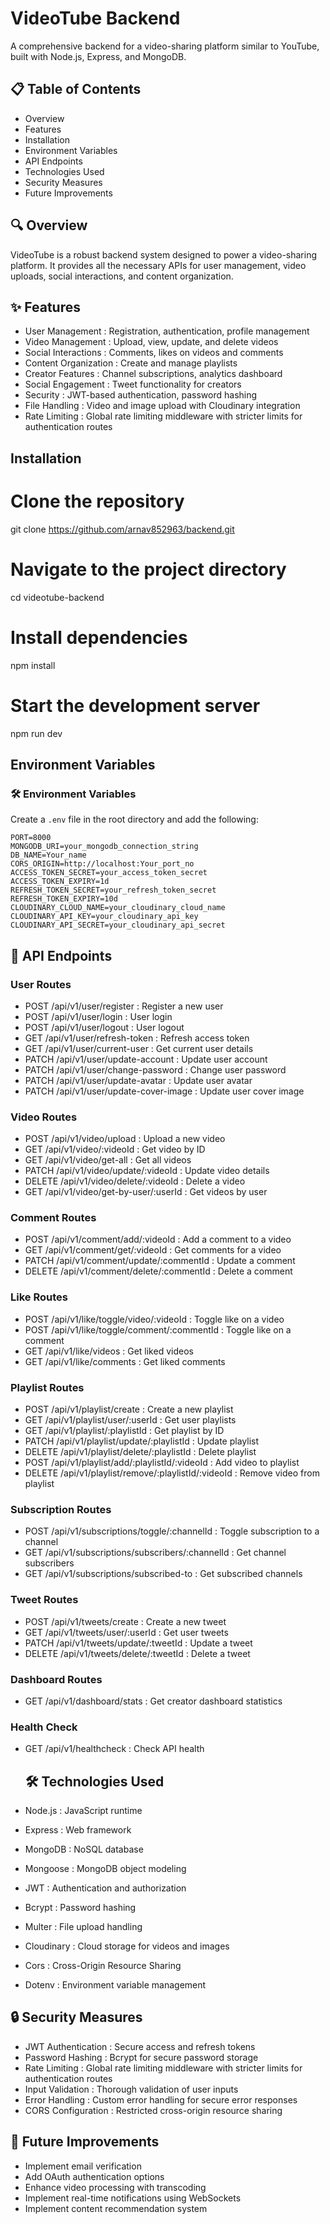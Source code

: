 

# VideoTube Backend
A comprehensive backend for a video-sharing platform similar to YouTube, built with Node.js, Express, and MongoDB.

## 📋 Table of Contents
- Overview
- Features
- Installation
- Environment Variables
- API Endpoints
- Technologies Used
- Security Measures
- Future Improvements
## 🔍 Overview
VideoTube is a robust backend system designed to power a video-sharing platform. It provides all the necessary APIs for user management, video uploads, social interactions, and content organization.

## ✨ Features
- User Management : Registration, authentication, profile management
- Video Management : Upload, view, update, and delete videos
- Social Interactions : Comments, likes on videos and comments
- Content Organization : Create and manage playlists
- Creator Features : Channel subscriptions, analytics dashboard
- Social Engagement : Tweet functionality for creators
- Security : JWT-based authentication, password hashing
- File Handling : Video and image upload with Cloudinary integration
- Rate Limiting : Global rate limiting middleware with stricter limits for authentication routes

## Installation
# Clone the repository
git clone https://github.com/arnav852963/backend.git

# Navigate to the project directory
cd videotube-backend

# Install dependencies
npm install

# Start the development server
npm run dev

## Environment Variables
### 🛠️ Environment Variables

Create a `.env` file in the root directory and add the following:

```env
PORT=8000
MONGODB_URI=your_mongodb_connection_string
DB_NAME=Your_name
CORS_ORIGIN=http://localhost:Your_port_no
ACCESS_TOKEN_SECRET=your_access_token_secret
ACCESS_TOKEN_EXPIRY=1d
REFRESH_TOKEN_SECRET=your_refresh_token_secret
REFRESH_TOKEN_EXPIRY=10d
CLOUDINARY_CLOUD_NAME=your_cloudinary_cloud_name
CLOUDINARY_API_KEY=your_cloudinary_api_key
CLOUDINARY_API_SECRET=your_cloudinary_api_secret
```

## 📡 API Endpoints
### User Routes
- POST /api/v1/user/register : Register a new user
- POST /api/v1/user/login : User login
- POST /api/v1/user/logout : User logout
- GET /api/v1/user/refresh-token : Refresh access token
- GET /api/v1/user/current-user : Get current user details
- PATCH /api/v1/user/update-account : Update user account
- PATCH /api/v1/user/change-password : Change user password
- PATCH /api/v1/user/update-avatar : Update user avatar
- PATCH /api/v1/user/update-cover-image : Update user cover image
### Video Routes
- POST /api/v1/video/upload : Upload a new video
- GET /api/v1/video/:videoId : Get video by ID
- GET /api/v1/video/get-all : Get all videos
- PATCH /api/v1/video/update/:videoId : Update video details
- DELETE /api/v1/video/delete/:videoId : Delete a video
- GET /api/v1/video/get-by-user/:userId : Get videos by user
### Comment Routes
- POST /api/v1/comment/add/:videoId : Add a comment to a video
- GET /api/v1/comment/get/:videoId : Get comments for a video
- PATCH /api/v1/comment/update/:commentId : Update a comment
- DELETE /api/v1/comment/delete/:commentId : Delete a comment
### Like Routes
- POST /api/v1/like/toggle/video/:videoId : Toggle like on a video
- POST /api/v1/like/toggle/comment/:commentId : Toggle like on a comment
- GET /api/v1/like/videos : Get liked videos
- GET /api/v1/like/comments : Get liked comments
### Playlist Routes
- POST /api/v1/playlist/create : Create a new playlist
- GET /api/v1/playlist/user/:userId : Get user playlists
- GET /api/v1/playlist/:playlistId : Get playlist by ID
- PATCH /api/v1/playlist/update/:playlistId : Update playlist
- DELETE /api/v1/playlist/delete/:playlistId : Delete playlist
- POST /api/v1/playlist/add/:playlistId/:videoId : Add video to playlist
- DELETE /api/v1/playlist/remove/:playlistId/:videoId : Remove video from playlist
### Subscription Routes
- POST /api/v1/subscriptions/toggle/:channelId : Toggle subscription to a channel
- GET /api/v1/subscriptions/subscribers/:channelId : Get channel subscribers
- GET /api/v1/subscriptions/subscribed-to : Get subscribed channels
### Tweet Routes
- POST /api/v1/tweets/create : Create a new tweet
- GET /api/v1/tweets/user/:userId : Get user tweets
- PATCH /api/v1/tweets/update/:tweetId : Update a tweet
- DELETE /api/v1/tweets/delete/:tweetId : Delete a tweet
### Dashboard Routes
- GET /api/v1/dashboard/stats : Get creator dashboard statistics
### Health Check
- GET /api/v1/healthcheck : Check API health

  ## 🛠️ Technologies Used
- Node.js : JavaScript runtime
- Express : Web framework
- MongoDB : NoSQL database
- Mongoose : MongoDB object modeling
- JWT : Authentication and authorization
- Bcrypt : Password hashing
- Multer : File upload handling
- Cloudinary : Cloud storage for videos and images
- Cors : Cross-Origin Resource Sharing
- Dotenv : Environment variable management
## 🔒 Security Measures
- JWT Authentication : Secure access and refresh tokens
- Password Hashing : Bcrypt for secure password storage
- Rate Limiting : Global rate limiting middleware with stricter limits for authentication routes
- Input Validation : Thorough validation of user inputs
- Error Handling : Custom error handling for secure error responses
- CORS Configuration : Restricted cross-origin resource sharing
## 🚧 Future Improvements
- Implement email verification
- Add OAuth authentication options
- Enhance video processing with transcoding
- Implement real-time notifications using WebSockets
- Implement content recommendation system
